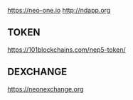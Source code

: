 https://neo-one.io
http://ndapp.org

## TOKEN
https://101blockchains.com/nep5-token/


## DEXCHANGE
https://neonexchange.org
